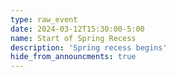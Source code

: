 ```yaml
---
type: raw_event
date: 2024-03-12T15:30:00-5:00
name: Start of Spring Recess
description: 'Spring recess begins'
hide_from_announcments: true
---
```

